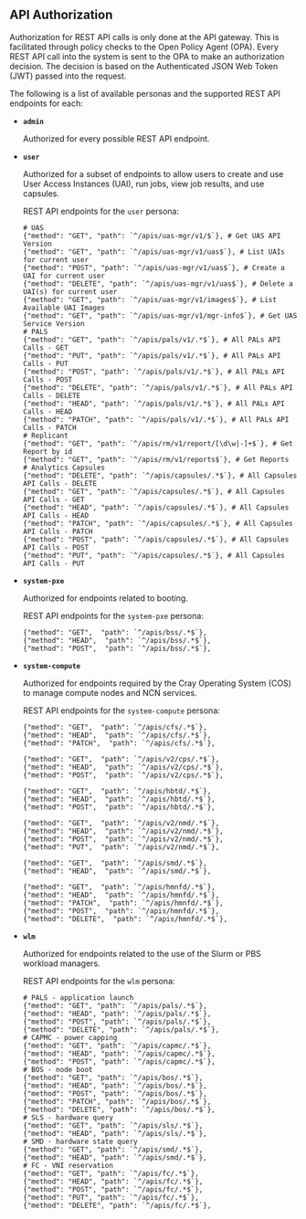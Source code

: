 ## API Authorization

Authorization for REST API calls is only done at the API gateway. This is facilitated through policy checks to the Open Policy Agent \(OPA\). Every REST API call into the system is sent to the OPA to make an authorization decision. The decision is based on the Authenticated JSON Web Token \(JWT\) passed into the request.

The following is a list of available personas and the supported REST API endpoints for each:

-   **`admin`**

    Authorized for every possible REST API endpoint.

-   **`user`**

    Authorized for a subset of endpoints to allow users to create and use User Access Instances \(UAI\), run jobs, view job results, and use capsules.

    REST API endpoints for the `user` persona:

    ```screen
    # UAS
    {"method": "GET", "path": `^/apis/uas-mgr/v1/$`}, # Get UAS API Version
    {"method": "GET", "path": `^/apis/uas-mgr/v1/uas$`}, # List UAIs for current user
    {"method": "POST", "path": `^/apis/uas-mgr/v1/uas$`}, # Create a UAI for current user
    {"method": "DELETE", "path": `^/apis/uas-mgr/v1/uas$`}, # Delete a UAI(s) for current user
    {"method": "GET", "path": `^/apis/uas-mgr/v1/images$`}, # List Available UAI Images
    {"method": "GET", "path": `^/apis/uas-mgr/v1/mgr-info$`}, # Get UAS Service Version
    # PALS
    {"method": "GET", "path": `^/apis/pals/v1/.*$`}, # All PALs API Calls - GET
    {"method": "PUT", "path": `^/apis/pals/v1/.*$`}, # All PALs API Calls - PUT
    {"method": "POST", "path": `^/apis/pals/v1/.*$`}, # All PALs API Calls - POST
    {"method": "DELETE", "path": `^/apis/pals/v1/.*$`}, # All PALs API Calls - DELETE
    {"method": "HEAD", "path": `^/apis/pals/v1/.*$`}, # All PALs API Calls - HEAD
    {"method": "PATCH", "path": `^/apis/pals/v1/.*$`}, # All PALs API Calls - PATCH
    # Replicant
    {"method": "GET", "path": `^/apis/rm/v1/report/[\d\w|-]+$`}, # Get Report by id
    {"method": "GET", "path": `^/apis/rm/v1/reports$`}, # Get Reports
    # Analytics Capsules
    {"method": "DELETE", "path": `^/apis/capsules/.*$`}, # All Capsules API Calls - DELETE
    {"method": "GET", "path": `^/apis/capsules/.*$`}, # All Capsules API Calls - GET
    {"method": "HEAD", "path": `^/apis/capsules/.*$`}, # All Capsules API Calls - HEAD
    {"method": "PATCH", "path": `^/apis/capsules/.*$`}, # All Capsules API Calls - PATCH
    {"method": "POST", "path": `^/apis/capsules/.*$`}, # All Capsules API Calls - POST
    {"method": "PUT", "path": `^/apis/capsules/.*$`}, # All Capsules API Calls - PUT
    ```

-   **`system-pxe`**

    Authorized for endpoints related to booting.

    REST API endpoints for the `system-pxe` persona:

    ```screen
    {"method": "GET",  "path": `^/apis/bss/.*$`},
    {"method": "HEAD",  "path": `^/apis/bss/.*$`},
    {"method": "POST",  "path": `^/apis/bss/.*$`},
    ```

-   **`system-compute`**

    Authorized for endpoints required by the Cray Operating System \(COS\) to manage compute nodes and NCN services.

    REST API endpoints for the `system-compute` persona:

    ```screen
    {"method": "GET",  "path": `^/apis/cfs/.*$`},
    {"method": "HEAD",  "path": `^/apis/cfs/.*$`},
    {"method": "PATCH",  "path": `^/apis/cfs/.*$`},
     
    {"method": "GET",  "path": `^/apis/v2/cps/.*$`},
    {"method": "HEAD",  "path": `^/apis/v2/cps/.*$`},
    {"method": "POST",  "path": `^/apis/v2/cps/.*$`},
     
    {"method": "GET",  "path": `^/apis/hbtd/.*$`},
    {"method": "HEAD",  "path": `^/apis/hbtd/.*$`},
    {"method": "POST",  "path": `^/apis/hbtd/.*$`},
     
    {"method": "GET",  "path": `^/apis/v2/nmd/.*$`},
    {"method": "HEAD",  "path": `^/apis/v2/nmd/.*$`},
    {"method": "POST",  "path": `^/apis/v2/nmd/.*$`},
    {"method": "PUT",  "path": `^/apis/v2/nmd/.*$`},
     
    {"method": "GET",  "path": `^/apis/smd/.*$`},
    {"method": "HEAD",  "path": `^/apis/smd/.*$`},
     
    {"method": "GET",  "path": `^/apis/hmnfd/.*$`},
    {"method": "HEAD",  "path": `^/apis/hmnfd/.*$`},
    {"method": "PATCH",  "path": `^/apis/hmnfd/.*$`},
    {"method": "POST",  "path": `^/apis/hmnfd/.*$`},
    {"method": "DELETE",  "path": `^/apis/hmnfd/.*$`},
    ```

-   **`wlm`**

    Authorized for endpoints related to the use of the Slurm or PBS workload managers.

    REST API endpoints for the `wlm` persona:

    ```screen
    # PALS - application launch
    {"method": "GET", "path": `^/apis/pals/.*$`},
    {"method": "HEAD", "path": `^/apis/pals/.*$`},
    {"method": "POST", "path": `^/apis/pals/.*$`},
    {"method": "DELETE", "path": `^/apis/pals/.*$`},
    # CAPMC - power capping
    {"method": "GET", "path": `^/apis/capmc/.*$`},
    {"method": "HEAD", "path": `^/apis/capmc/.*$`},
    {"method": "POST", "path": `^/apis/capmc/.*$`},
    # BOS - node boot
    {"method": "GET", "path": `^/apis/bos/.*$`},
    {"method": "HEAD", "path": `^/apis/bos/.*$`},
    {"method": "POST", "path": `^/apis/bos/.*$`},
    {"method": "PATCH", "path": `^/apis/bos/.*$`},
    {"method": "DELETE", "path": `^/apis/bos/.*$`},
    # SLS - hardware query
    {"method": "GET", "path": `^/apis/sls/.*$`},
    {"method": "HEAD", "path": `^/apis/sls/.*$`},
    # SMD - hardware state query
    {"method": "GET", "path": `^/apis/smd/.*$`},
    {"method": "HEAD", "path": `^/apis/smd/.*$`},
    # FC - VNI reservation
    {"method": "GET", "path": `^/apis/fc/.*$`},
    {"method": "HEAD", "path": `^/apis/fc/.*$`},
    {"method": "POST", "path": `^/apis/fc/.*$`},
    {"method": "PUT", "path": `^/apis/fc/.*$`},
    {"method": "DELETE", "path": `^/apis/fc/.*$`},
    ```



